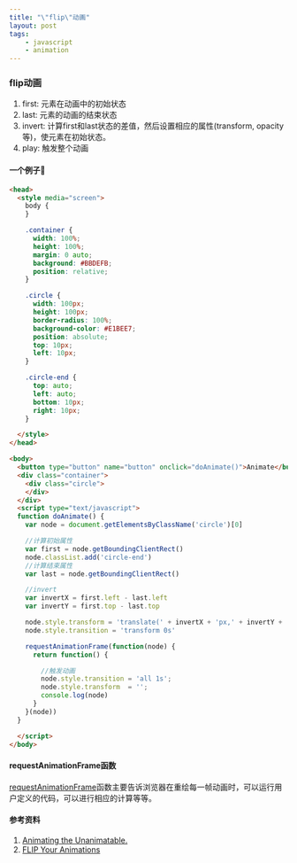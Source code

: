 ```yaml
---
title: "\"flip\"动画"
layout: post
tags:
    - javascript
    - animation
---
```


### flip动画

1. first: 元素在动画中的初始状态
2. last: 元素的动画的结束状态
3. invert: 计算first和last状态的差值，然后设置相应的属性(transform, opacity等)，使元素在初始状态。
4. play: 触发整个动画

#### 一个例子🌰

```html
<head>
  <style media="screen">
    body {
    }

    .container {
      width: 100%;
      height: 100%;
      margin: 0 auto;
      background: #BBDEFB;
      position: relative;
    }

    .circle {
      width: 100px;
      height: 100px;
      border-radius: 100%;
      background-color: #E1BEE7;
      position: absolute;
      top: 10px;
      left: 10px;
    }

    .circle-end {
      top: auto;
      left: auto;
      bottom: 10px;
      right: 10px;
    }

  </style>
</head>

<body>
  <button type="button" name="button" onclick="doAnimate()">Animate</button>
  <div class="container">
    <div class="circle">
    </div>
  </div>
  <script type="text/javascript">
  function doAnimate() {
    var node = document.getElementsByClassName('circle')[0]

    //计算初始属性
    var first = node.getBoundingClientRect()
    node.classList.add('circle-end')
    //计算结束属性
    var last = node.getBoundingClientRect()

    //invert
    var invertX = first.left - last.left
    var invertY = first.top - last.top

    node.style.transform = 'translate(' + invertX + 'px,' + invertY + 'px)'
    node.style.transition = 'transform 0s'

    requestAnimationFrame(function(node) {
      return function() {

        //触发动画
        node.style.transition = 'all 1s';
        node.style.transform  = '';
        console.log(node)
      }
    }(node))
  }

  </script>
</body>
```

#### requestAnimationFrame函数

[requestAnimationFrame](https://developer.mozilla.org/en-US/docs/Web/API/window/requestAnimationFrame)函数主要告诉浏览器在重绘每一帧动画时，可以运行用户定义的代码，可以进行相应的计算等等。

#### 参考资料

1. [Animating the Unanimatable.](https://medium.com/developers-writing/animating-the-unanimatable-1346a5aab3cd#.86itpf3ga)
2. [FLIP Your Animations](https://aerotwist.com/blog/flip-your-animations/)
